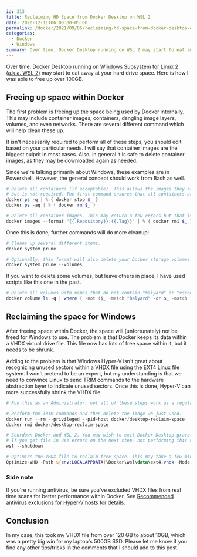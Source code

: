 ```yaml
---
id: 313
title: Reclaiming HD Space from Docker Desktop on WSL 2
date: 2020-12-11T06:00:00-05:00
permalink: /docker/2021/09/06/reclaiming-hd-space-from-docker-desktop-on-wsl-2.html
categories:
  - Docker
  - Windows
summary: Over time, Docker Desktop running on WSL 2 may start to eat away at your hard drive space. Here is how I was able to free up over 100GB.
---
```


Over time, Docker Desktop running on [Windows Subsystem for Linux 2 (a.k.a. WSL 2)](https://docs.docker.com/desktop/windows/wsl/) may start to eat away
at your hard drive space. Here is how I was able to free up over 100GB.

## Freeing up space within Docker

The first problem is freeing up the space being used by Docker internally. This may include container images, containers, dangling image layers,
volumes, and even networks. There are several different command which will help clean these up.

It isn't necessarily required to perform all of these steps, you should edit based on your particular needs. I will say that container images are
the biggest culprit in most cases. Also, in general it is safe to delete container images, as they may be downloaded again as needed.

Since we're talking primarily about Windows, these examples are in Powershell. However, the general concept should work from Bash as well.

```powershell
# Delete all containers (if acceptable). This allows the images they are referencing to be deleted,
# but is not required. The first command ensures that all containers are stopped.
docker ps -q | % { docker stop $_ }
docker ps -aq | % { docker rm $_ }

# Delete all container images. This may return a few errors but that is usually fine.
docker images --format "{{.Repository}}:{{.Tag}}" | % { docker rmi $_ }
```

Once this is done, further commands will do more cleanup:

```powershell
# Cleans up several different items.
docker system prune

# Optionally, this format will also delete your Docker storage volumes. Beware of data loss.
docker system prune --volumes
```

If you want to delete some volumes, but leave others in place, I have used scripts like this one in the past.

```powershell
# Delete all volumes with names that do not contain "halyard" or "vscode".
docker volume ls -q | where { -not ($_ -match "halyard" -or $_ -match "vscode") } | % { docker volume rm $_ }
```

## Reclaiming the space for Windows

After freeing space within Docker, the space will (unfortunately) not be freed for Windows to use. The
problem is that Docker keeps its data within a VHDX virtual drive file. This file now has lots of free space within
it, but it needs to be shrunk.

Adding to the problem is that Windows Hyper-V isn't great about recognizing unused sectors within a VHDX file using
the EXT4 Linux file system. I won't pretend to be an expert, but my understanding is that we need to convince Linux
to send TRIM commands to the hardware abstraction layer to indicate unused sectors. Once this is done, Hyper-V can
more successfully shrink the VHDX file.

```powershell
# Run this as an Administrator, not all of these steps work as a regular Windows user.

# Perform the TRIM commands and then delete the image we just used.
docker run --rm --privileged --pid=host docker/desktop-reclaim-space
docker rmi docker/desktop-reclaim-space

# Shutdown Docker and WSL 2. You may wish to exit Docker Desktop gracefully before this step.
# If you get file in use errors on the next step, not performing this step is the likely culprit.
wsl --shutdown

# Optimize the VHDX file to reclaim free space. This may take a few minutes.
Optimize-VHD -Path ${env:LOCALAPPDATA}\Docker\wsl\data\ext4.vhdx -Mode Full
```

### Side note

If you're running antivirus, be sure you've excluded VHDX files from real time scans for better performance
within Docker. See [Recommended antivirus exclusions for Hyper-V hosts](https://docs.microsoft.com/en-us/troubleshoot/windows-server/virtualization/antivirus-exclusions-for-hyper-v-hosts) for details.

## Conclusion

In my case, this took my VHDX file from over 120 GB to about 10GB, which was a pretty big win for my
laptop's 500GB SSD. Please let me know if you find any other tips/tricks in the comments that I should add
to this post.
